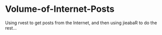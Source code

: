 # Volume-of-Internet-Posts
Using rvest to get posts from the Internet, and then using jieabaR to do the rest...
